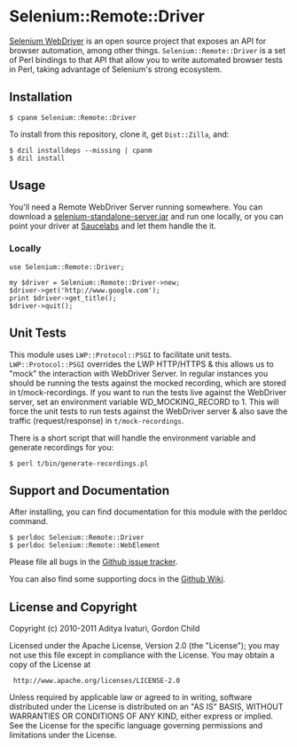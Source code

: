 # Selenium::Remote::Driver

[Selenium WebDriver][1] is an open source project that exposes an API
for browser automation, among other things. `Selenium::Remote::Driver`
is a set of Perl bindings to that API that allow you to write
automated browser tests in Perl, taking advantage of Selenium's strong
ecosystem.

[1]: https://code.google.com/p/selenium/

## Installation

    $ cpanm Selenium::Remote::Driver

To install from this repository, clone it, get `Dist::Zilla`, and:

    $ dzil installdeps --missing | cpanm
    $ dzil install

## Usage

You'll need a Remote WebDriver Server running somewhere. You can
download a [selenium-standalone-server.jar][j] and run one locally, or
you can point your driver at [Saucelabs][s] and
let them handle the it.

### Locally

    use Selenium::Remote::Driver;

    my $driver = Selenium::Remote::Driver->new;
    $driver->get('http://www.google.com');
    print $driver->get_title();
    $driver->quit();

[j]: http://selenium-release.storage.googleapis.com/index.html
[s]: https://saucelabs.com

## Unit Tests

This module uses `LWP::Protocol::PSGI` to facilitate unit
tests. `LWP::Protocol::PSGI` overrides the LWP HTTP/HTTPS & this allows
us to "mock" the interaction with WebDriver Server. In regular
instances you should be running the tests against the mocked
recording, which are stored in t/mock-recordings. If you want to run
the tests live against the WebDriver server, set an environment
variable WD\_MOCKING\_RECORD to 1. This will force the unit tests to run
tests against the WebDriver server & also save the traffic
(request/response) in `t/mock-recordings`.

There is a short script that will handle the environment variable and
generate recordings for you:

    $ perl t/bin/generate-recordings.pl

## Support and Documentation

After installing, you can find documentation for this module with the
perldoc command.

    $ perldoc Selenium::Remote::Driver
    $ perldoc Selenium::Remote::WebElement

Please file all bugs in the [Github issue tracker][issue].

You can also find some supporting docs in the [Github Wiki][wiki].

[issue]: https://github.com/gempesaw/Selenium-Remote-Driver/issues
[wiki]: https://github.com/gempesaw/Selenium-Remote-Driver/wiki

## License and Copyright

Copyright (c) 2010-2011 Aditya Ivaturi, Gordon Child

Licensed under the Apache License, Version 2.0 (the "License");
you may not use this file except in compliance with the License.
You may obtain a copy of the License at

     http://www.apache.org/licenses/LICENSE-2.0

Unless required by applicable law or agreed to in writing, software
distributed under the License is distributed on an "AS IS" BASIS,
WITHOUT WARRANTIES OR CONDITIONS OF ANY KIND, either express or implied.
See the License for the specific language governing permissions and
limitations under the License.
